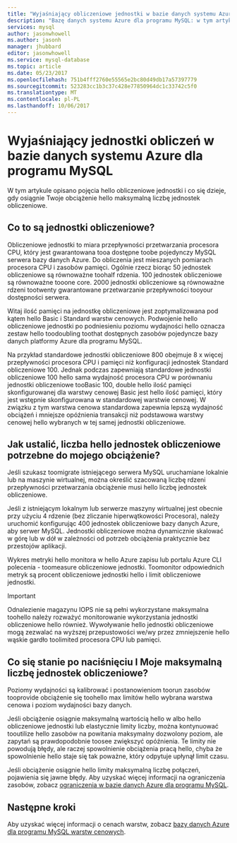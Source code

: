 ```yaml
---
title: "Wyjaśniający obliczeniowe jednostki w bazie danych systemu Azure dla programu MySQL | Dokumentacja firmy Microsoft"
description: "Bazę danych systemu Azure dla programu MySQL: w tym artykule opisano pojęcia hello obliczeniowe jednostki i co się dzieje, gdy osiągnie obciążenie hello maksymalną liczbę jednostek obliczeniowe."
services: mysql
author: jasonwhowell
ms.author: jasonh
manager: jhubbard
editor: jasonwhowell
ms.service: mysql-database
ms.topic: article
ms.date: 05/23/2017
ms.openlocfilehash: 751b4fff2760e55565e2bc80d49db17a57397779
ms.sourcegitcommit: 523283cc1b3c37c428e77850964dc1c33742c5f0
ms.translationtype: MT
ms.contentlocale: pl-PL
ms.lasthandoff: 10/06/2017
---
```

# <a name="explaining-compute-units-in-azure-database-for-mysql"></a>Wyjaśniający jednostki obliczeń w bazie danych systemu Azure dla programu MySQL
W tym artykule opisano pojęcia hello obliczeniowe jednostki i co się dzieje, gdy osiągnie Twoje obciążenie hello maksymalną liczbę jednostek obliczeniowe.

## <a name="what-are-compute-units"></a>Co to są jednostki obliczeniowe?
Obliczeniowe jednostki to miara przepływności przetwarzania procesora CPU, który jest gwarantowana tooa dostępne toobe pojedynczy MySQL serwera bazy danych Azure. Do obliczenia jest mieszanych pomiarach procesora CPU i zasobów pamięci. Ogólnie rzecz biorąc 50 jednostek obliczeniowe są równoważne toohalf rdzenia. 100 jednostek obliczeniowe są równoważne tooone core. 2000 jednostki obliczeniowe są równoważne rdzeni tootwenty gwarantowane przetwarzanie przepływności tooyour dostępności serwera.

Witaj ilość pamięci na jednostkę obliczeniowe jest zoptymalizowana pod kątem hello Basic i Standard warstw cenowych. Podwojenie hello obliczeniowe jednostki po podniesieniu poziomu wydajności hello oznacza zestaw hello toodoubling toothat dostępnych zasobów pojedyncze bazy danych platformy Azure dla programu MySQL.

Na przykład standardowe jednostki obliczeniowe 800 obejmuje 8 x więcej przepływności procesora CPU i pamięci niż konfiguracji jednostek Standard obliczeniowe 100. Jednak podczas zapewniają standardowe jednostki obliczeniowe 100 hello sama wydajność procesora CPU w porównaniu jednostki obliczeniowe tooBasic 100, double hello ilość pamięci skonfigurowanej dla warstwy cenowej Basic jest hello ilość pamięci, który jest wstępnie skonfigurowana w standardowej warstwie cenowej. W związku z tym warstwa cenowa standardowa zapewnia lepszą wydajność obciążeń i mniejsze opóźnienia transakcji niż podstawowa warstwy cenowej hello wybranych w tej samej jednostki obliczeniowe.

## <a name="how-can-i-determine-hello-number-of-compute-units-needed-for-my-workload"></a>Jak ustalić, liczba hello jednostek obliczeniowe potrzebne do mojego obciążenie?
Jeśli szukasz toomigrate istniejącego serwera MySQL uruchamiane lokalnie lub na maszynie wirtualnej, można określić szacowaną liczbę rdzeni przepływności przetwarzania obciążenie musi hello liczbę jednostek obliczeniowe. 

Jeśli z istniejącym lokalnym lub serwerze maszyny wirtualnej jest obecnie przy użyciu 4 rdzenie (bez zliczanie hiperwątkowości Procesora), należy uruchomić konfigurując 400 jednostek obliczeniowe bazy danych Azure, aby serwer MySQL. Jednostki obliczeniowe można dynamicznie skalować w górę lub w dół w zależności od potrzeb obciążenia praktycznie bez przestojów aplikacji. 

Wykres metryki hello monitora w hello Azure zapisu lub portalu Azure CLI polecenia - toomeasure obliczeniowe jednostki. Toomonitor odpowiednich metryk są procent obliczeniowe jednostki hello i limit obliczeniowe jednostki.

>[!IMPORTANT]
> Odnalezienie magazynu IOPS nie są pełni wykorzystane maksymalna toohello należy rozważyć monitorowanie wykorzystania jednostki obliczeniowe hello również. Wywoływanie hello jednostki obliczeniowe mogą zezwalać na wyższej przepustowości we/wy przez zmniejszenie hello wąskie gardło toolimited procesora CPU lub pamięci.

## <a name="what-happens-when-i-hit-my-maximum-compute-units"></a>Co się stanie po naciśnięciu I Moje maksymalną liczbę jednostek obliczeniowe?
Poziomy wydajności są kalibrować i postanowieniom toorun zasobów tooprovide obciążenie się toohello max limitów hello wybrana warstwa cenowa i poziom wydajności bazy danych. 

Jeśli obciążenie osiągnie maksymalną wartością hello w albo hello obliczeniowe jednostki lub elastycznie limity liczby, można kontynuować tooutilize hello zasobów na powitania maksymalny dozwolony poziom, ale zapytań są prawdopodobnie toosee zwiększyć opóźnienia. Te limity nie powodują błędy, ale raczej spowolnienie obciążenia pracą hello, chyba że spowolnienie hello staje się tak poważne, który odpytuje upłynął limit czasu. 

Jeśli obciążenie osiągnie hello limity maksymalną liczbę połączeń, pojawienia się jawne błędy. Aby uzyskać więcej informacji na ograniczenia zasobów, zobacz [ograniczenia w bazie danych Azure dla programu MySQL](concepts-limits.md).

## <a name="next-steps"></a>Następne kroki
Aby uzyskać więcej informacji o cenach warstw, zobacz [bazy danych Azure dla programu MySQL warstw cenowych](./concepts-service-tiers.md).
